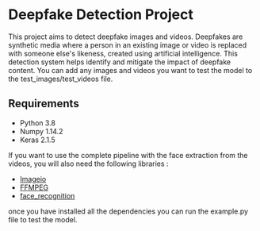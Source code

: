 # Deepfake Detection Project

This project aims to detect deepfake images and videos. 
Deepfakes are synthetic media where a person in an existing image or video is replaced with someone else's likeness, created using artificial intelligence. 
This detection system helps identify and mitigate the impact of deepfake content. You can add any images and videos you want to test the model to the test_images/test_videos file.

## Requirements

- Python 3.8
- Numpy 1.14.2
- Keras 2.1.5

If you want to use the complete pipeline with the face extraction from the videos, you will also need the following libraries :

- [Imageio](https://pypi.org/project/imageio/)
- [FFMPEG](https://www.ffmpeg.org/download.html)
- [face_recognition](https://github.com/ageitgey/face_recognition)

once you have installed all the dependencies you can run the example.py file to test the model.
